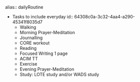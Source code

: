 alias:: dailyRoutine

- Tasks to include everyday
  id:: 64308c0a-3c32-4aa4-a290-45341f8035d7
	- Walking
	- Morning Prayer-Meditation
	- Journalling
	- CORE workout
	- Reading
	- Focused Writing 1 page
	- ACIM TT
	- Exercise
	- Evening Prayer-Meditation
	- Study: LOTE study and/or WADS study